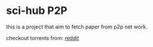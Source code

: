 # sci-hub P2P

this is a project that aim to fetch paper from p2p net work.

checkout torrents from: [reddit](https://www.reddit.com/r/DataHoarder/comments/nc27fv/rescue_mission_for_scihub_and_open_science_we_are/)
